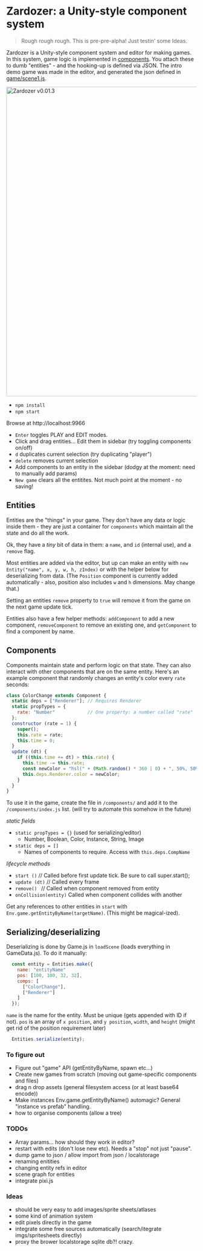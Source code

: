 # Zardozer: a Unity-style component system

> Rough rough rough. This is pre-pre-alpha! Just testin' some Ideas.

Zardozer is a Unity-style component system and editor for making games. In this system, game logic is implemented in [components](https://github.com/mrspeaker/zardozer/tree/master/components). You attach these to dumb "entities" - and the hooking-up is defined via JSON. The intro demo game was made in the editor, and generated the json defined in [game/scene1.js](https://github.com/mrspeaker/zardozer/blob/master/game/scene1.js).

<img width="817" alt="Zardozer v0.01.3" src="https://cloud.githubusercontent.com/assets/129330/11458374/993da3b2-968c-11e5-8e7e-efea1f7a187d.png">

* `npm install`
* `npm start`

Browse at http://localhost:9966

* `Enter` toggles PLAY and EDIT modes.
* Click and drag entities... Edit them in sidebar (try toggling components on/off)
* `d` duplicates current selection (try duplicating "player")
* `delete` removes current selection
* Add components to an entity in the sidebar (dodgy at the moment: need to manually add params)
* `New game` clears all the entitites. Not much point at the moment - no saving!

## Entities

Entities are the "things" in your game. They don't have any data or logic inside them - they are just a container for `components` which maintain all the state and do all the work.

Ok, they have a *tiny* bit of data in them: a `name`, and `id` (internal use), and a `remove` flag.

Most entities are added via the editor, but up can make an entity with `new Entity("name", x, y, w, h, zIndex)` or with the helper below for deserializing from data. (The `Position` component is currently added automatically - also, position also includes `w` and `h` dimensions. May change that.)

Setting an entities `remove` property to `true` will remove it from the game on the next game update tick.

Entities also have a few helper methods: `addComponent` to add a new component, `removeComponent` to remove an existing one, and `getComponent` to find a component by name.

## Components

Components maintain state and perform logic on that state. They can also interact with other components that are on the same entity. Here's an example component that randomly changes an entity's color every `rate` seconds:

```js
class ColorChange extends Component {
  static deps = ["Renderer"]; // Requires Renderer
  static propTypes = {
    rate: "Number"            // One property: a number called "rate"
  };
  constructor (rate = 1) {
    super();
    this.rate = rate;
    this.time = 0;
  }
  update (dt) {
    if ((this.time += dt) > this.rate) {
      this.time -= this.rate;
      const newColor = "hsl(" + (Math.random() * 360 | 0) + ", 50%, 50%)";
      this.deps.Renderer.color = newColor;
    }
  }
}
```

To use it in the game, create the file in `/components/` and add it to the `/components/index.js` list. (will try to automate this somehow in the future)

*static fields*

* `static propTypes = {}` (used for serializing/editor)
  - Number, Boolean, Color, Instance, String, Image
* `static deps = []`
  - Names of components to require. Access with `this.deps.CompName`

*lifecycle methods*

* `start ()` // Called before first update tick. Be sure to call super.start();
* `update (dt)` // Called every frame
* `remove() ` // Called when component removed from entity
* `onCollision(entity)` Called when component collides with another

Get any references to other entities in `start` with `Env.game.getEntityByName(targetName)`.
(This might be magical-ized).

## Serializing/deserializing

Deserializing is done by Game.js in `loadScene` (loads everything in GameData.js). To do it manually:

```js
  const entity = Entities.make({
    name: "entityName"
    pos: [100, 100, 32, 32],
    comps: [
      ["ColorChange"],
      ["Renderer"]
    ]
  });
```

`name` is the name for the entity. Must be unique (gets appended with ID if not). `pos` is an array of `x position`, and `y position`, `width`, and `height` (might get rid of the position requirement later)

```js
  Entities.serialize(entity);
```

### To figure out

* Figure out "game" API (getEntityByName, spawn etc...)
* Create new games from scratch (moving out game-specific components and files)
* drag n drop assets (general filesystem access (or at least base64 encode))
* Make instances Env.game.getEntityByName() automagic? General "instance vs prefab" handling.
* how to organise components (allow a tree)

### TODOs

* Array params... how should they work in editor?
* restart with edits (don't lose new etc). Needs a "stop" not just "pause".
* dump game to json / allow import from json / localstorage
* renaming enitities
* changing entity refs in editor
* scene graph for entities
* integrate pixi.js

### Ideas

* should be very easy to add images/sprite sheets/atlases
* some kind of animation system
* edit pixels directly in the game
* integrate some free sources automatically (search/itegrate imgs/spritesheets directly)
* proxy the brower localstorage sqlite db?! crazy.

